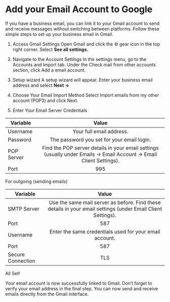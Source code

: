 # Add your Email Account to Google

If you have a business email, you can link it to your Gmail account to send and receive messages without switching between platforms. 
Follow these simple steps to set up your business email in Gmail.


1. Access Gmail Settings
Open Gmail and click the ⚙️ gear icon in the top right corner. Select **See all settings.**


2. Navigate to the Account Settings
In the settings menu, go to the Accounts and Import tab.
Under the Check mail from other accounts section, click Add a email account.


3. Setup wizard
A setup wizard will appear. Enter your business email address and select **Next →**


4. Choose Your Email Import Method
Select Import emails from my other account (POP3) and click Next.



5. Enter Your Email Server Credentials
   
| Variable        |      Value      |
| ------------- | :-----------: |
| Username  | Your full email address. |
| Password   | The password you set for your email login.   |  
| POP Server |   Find the POP server details in your email settings (usually under Emails → Email Account → Email Client Settings).  |  
| Port |  995   |  


For outgoing (sending emails)

| Variable        |      Value      |
| ------------- | :-----------: |
| SMTP Server  | Use the same mail server as before. Find these details in your email settings (under Email Client Settings). |
| Port   | 587   |  
| Username |   Enter the same credentials used for your email account. |
| Port |  587   |  
| Secure Connection |  TLS   | 





All Set!

Your email account is now successfully linked to Gmail. Don’t forget to verify your email address in the final step. You can now send and receive emails directly from the Gmail interface.
